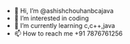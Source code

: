 - 👋 Hi, I’m @ashishchouhanbcajava
- 👀 I’m interested in coding
- 🌱 I’m currently learning c,c++,java
- 📫 How to reach me +91 7876761256

<!---
ashishchouhanbcajava/ashishchouhanbcajava is a ✨ special ✨ repository because its `README.md` (this file) appears on your GitHub profile.
You can click the Preview link to take a look at your changes.
--->
